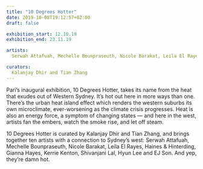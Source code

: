 ```yaml
---
title: "10 Degrees Hotter"
date: 2019-10-08T19:12:57+02:00
draft: false

exhibition_start: 12.10.19
exhibition_end: 23.11.19

artists:
  Serwah Attafuah, Mechelle Bounpraseuth, Nicole Barakat, Leila El Rayes, Haines & Hinterding, Gianna Hayes, Kerrie Kenton, Shivanjani Lal, Hyun Lee and EJ Son

curators:
  Kalanjay Dhir and Tian Zhang
---
```


Pari’s inaugural exhibition, 10 Degrees Hotter, takes its name from the heat that exudes out of Western Sydney. It’s hot out here in more ways than one. There’s the urban heat island effect which renders the western suburbs its own microclimate, ever-worsening as the climate crisis progresses. Heat is also an energy force, a symptom of changing states — and here in the west, artists fan the embers, watch the smoke rise, and let off steam.

10 Degrees Hotter is curated by Kalanjay Dhir and Tian Zhang, and brings together ten artists with a connection to Sydney’s west: Serwah Attafuah, Mechelle Bounpraseuth, Nicole Barakat, Leila El Rayes, Haines & Hinterding, Gianna Hayes, Kerrie Kenton, Shivanjani Lal, Hyun Lee and EJ Son. And yep, they’re damn hot.
